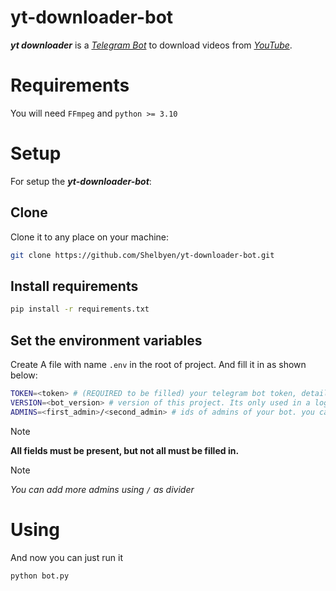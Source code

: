 # yt-downloader-bot
***yt downloader*** is a [*Telegram Bot*](https://core.telegram.org/bots) to download videos from [*YouTube*](https://www.youtube.com/).

# Requirements
You will need `FFmpeg` and `python >= 3.10`

# Setup
For setup the ***yt-downloader-bot***:

## Clone
Clone it to any place on your machine:
```bash
git clone https://github.com/Shelbyen/yt-downloader-bot.git
```
## Install requirements
```bash
pip install -r requirements.txt
```

## Set the environment variables
Create A file with name `.env` in the root of project. And fill it in as shown below:
```bash
TOKEN=<token> # (REQUIRED to be filled) your telegram bot token, detail here: https://core.telegram.org/bots/features#botfather
VERSION=<bot_version> # version of this project. Its only used in a logging, so you can leave it blank(but this field is REQUIRED)
ADMINS=<first_admin>/<second_admin> # ids of admins of your bot. you can get it here: https://t.me/getmyid_bot
```
> [!Note]
> **All fields must be present, but not all must be filled in.**

> [!Note]
> *You can add more admins using `/` as divider*

# Using
And now you can just run it
```bash
python bot.py
```
